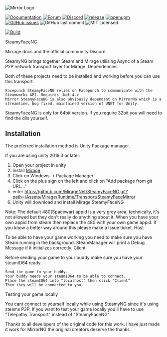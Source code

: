 ![Mirror Logo](https://i.imgur.com/we6li1x.png)

[![Documentation](https://img.shields.io/badge/documentation-brightgreen.svg)](https://mirrorng.github.io/MirrorNG/)
[![Forum](https://img.shields.io/badge/forum-brightgreen.svg)](https://forum.unity.com/threads/mirror-networking-for-unity-aka-hlapi-community-edition.425437/)
[![Discord](https://img.shields.io/discord/343440455738064897.svg)](https://discordapp.com/invite/N9QVxbM)
[![release](https://img.shields.io/github/release/MirrorNG/SteamyFaceNG.svg)](https://github.com/MirrorNG/FizzySteamyMirror/releases/latest)
[![openupm](https://img.shields.io/npm/v/com.mirrorng.steamyface?label=openupm&registry_uri=https://package.openupm.com)](https://openupm.com/packages/com.mirrorng.steamyface/)
[![GitHub issues](https://img.shields.io/github/issues/MirrorNG/SteamyFaceNG.svg)](https://github.com/MirrorNG/SteamyFaceNG/issues)
![GitHub last commit](https://img.shields.io/github/last-commit/MirrorNG/SteamyFaceNG.svg) ![MIT Licensed](https://img.shields.io/badge/license-MIT-green.svg)

[![Build](https://github.com/MirrorNG/SteamyFaceNG/workflows/CI/badge.svg)](https://github.com/MirrorNG/SteamyFaceNG/actions?query=workflow%3ACI)

SteamyFaceNG

Mirrage docs and the official community Discord.

SteamyNG brings together Steam and Mirage utilising Async of a Steam P2P network transport layer for Mirage.
Dependencies

Both of these projects need to be installed and working before you can use this transport.

    Facepunch SteamyFaceNG relies on Facepunch to communicate with the Steamworks API. Requires .Net 4.x
    Mirror SteamyFaceNG is also obviously dependant on MirrorNG which is a streamline, bug fixed, maintained version of UNET for Unity.
    
SteamyFaceNG is only for 64bit version. If you require 32bit you will need to find the dlls yourself.

## Installation
The preferred installation method is Unity Package manager.

If you are using unity 2019.3 or later: 

1) Open your project in unity
2) Install [Mirage](https://github.com/MirageNet/Mirage)
3) Click on Windows -> Package Manager
4) Click on the plus sign on the left and click on "Add package from git URL..."
5) enter https://github.com/MirageNet/SteamyFaceNG.git?path=/Assets/Mirage/Runtime/Transport/SteamyFaceMirror
6) Unity will download and install Mirage SteamyFaceNG

Note: The default 480(Spacewar) appid is a very grey area, technically, it's not allowed but they don't really do anything about it. When you have your own appid from steam then replace the 480 with your own game appid. If you know a better way around this please make a Issue ticket.
Host

To be able to have your game working you need to make sure you have Steam running in the background. SteamManager will print a Debug Message if it initializes correctly.
Client

Before sending your game to your buddy make sure you have your steamID64 ready.

    Send the game to your buddy.
    Your buddy needs your steamID64 to be able to connect.
    Place the steamID64 into "localhost" then click "Client"
    Then they will be connected to you.

Testing your game locally

You cant connect to yourself locally while using SteamyNG since it's using steams P2P. If you want to test your game locally you'll have to use "Telepathy Transport" instead of "SteamyFaceNG".

Thanks to all developers of the original code for this work. I have just made it work for MirrorNG the original creators deserve the thanks
